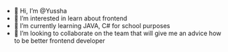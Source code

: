 - 👋 Hi, I’m @Yussha
- 👀 I’m interested in learn about frontend 
- 🌱 I’m currently learning JAVA, C# for school purposes
- 💞️ I’m looking to collaborate on the team that will give me an advice how to be better frontend developer


<!---
Yussha/Yussha is a ✨ special ✨ repository because its `README.md` (this file) appears on your GitHub profile.
You can click the Preview link to take a look at your changes.
--->
